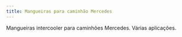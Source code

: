 ```yaml
---
title: Mangueiras para caminhão Mercedes
---
```


Mangueiras intercooler para caminhões Mercedes. Várias aplicações.
